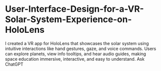 # User-Interface-Design-for-a-VR-Solar-System-Experience-on-HoloLens
I created a VR app for HoloLens that showcases the solar system using intuitive interactions like hand gestures, gaze, and voice commands. Users can explore planets, view info tooltips, and hear audio guides, making space education immersive, interactive, and easy to understand.          Ask ChatGPT
